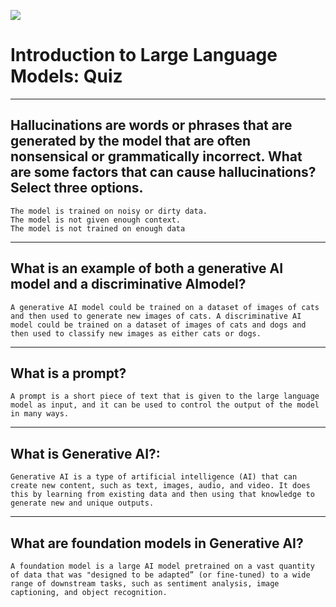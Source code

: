 [![](https://api.pointscounter.me/servers/img/subscribe)](https://www.youtube.com/@CloudHustlers)
# Introduction to Large Language Models: Quiz
____
## Hallucinations are words or phrases that are generated by the model that are often nonsensical or grammatically incorrect. What are some factors that can cause hallucinations? Select three options.
```The model is trained on noisy or dirty data.```<br>
```The model is not given enough context.```<br>
```The model is not trained on enough data```
____
## What is an example of both a generative AI model and a discriminative AImodel?
```A generative AI model could be trained on a dataset of images of cats and then used to generate new images of cats. A discriminative AI model could be trained on a dataset of images of cats and dogs and then used to classify new images as either cats or dogs.```
____
## What is a prompt?
```A prompt is a short piece of text that is given to the large language model as input, and it can be used to control the output of the model in many ways.```
____
## What is Generative AI?:
```Generative AI is a type of artificial intelligence (AI) that can create new content, such as text, images, audio, and video. It does this by learning from existing data and then using that knowledge to generate new and unique outputs.```
____
## What are foundation models in Generative AI?
```A foundation model is a large AI model pretrained on a vast quantity of data that was "designed to be adapted” (or fine-tuned) to a wide range of downstream tasks, such as sentiment analysis, image captioning, and object recognition.```
